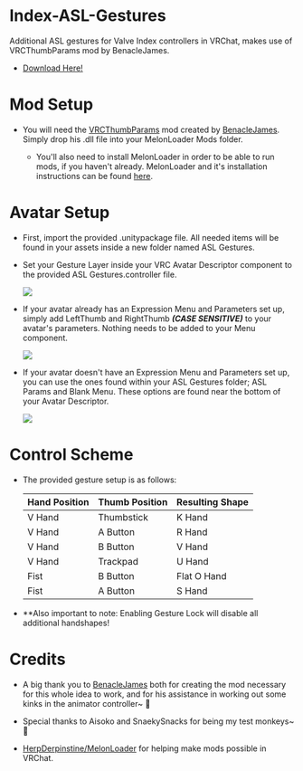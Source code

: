 # Index-ASL-Gestures
Additional ASL gestures for Valve Index controllers in VRChat, makes use of VRCThumbParams mod by BenacleJames.

 - [Download Here!](https://github.com/shrine-priestess/Index-ASL-Gestures/releases/download/1.0/ASL.Gestures.unitypackage)

# Mod Setup
 - You will need the [VRCThumbParams](https://github.com/benaclejames/VRCThumbParams) mod created by [BenacleJames](https://github.com/benaclejames). Simply drop his .dll file into your MelonLoader Mods folder.

   - You'll also need to install MelonLoader in order to be able to run mods, if you haven't already. MelonLoader and it's installation instructions can be found [here](https://github.com/HerpDerpinstine/MelonLoader).

# Avatar Setup
 - First, import the provided .unitypackage file. All needed items will be found in your assets inside a new folder named ASL Gestures.
 
 - Set your Gesture Layer inside your VRC Avatar Descriptor component to the provided ASL Gestures.controller file.
 
   ![](https://i.imgur.com/T735Zxj.png)

 - If your avatar already has an Expression Menu and Parameters set up, simply add LeftThumb and RightThumb ***(CASE SENSITIVE)*** to your avatar's parameters. Nothing needs to be added to your Menu component.
 
   ![](https://i.imgur.com/ZBCk191.png)

 - If your avatar doesn't have an Expression Menu and Parameters set up, you can use the ones found within your ASL Gestures folder; ASL Params and Blank Menu. These options are found near the bottom of your Avatar Descriptor.
 
   ![](https://i.imgur.com/aOI2UuW.png)


# Control Scheme
 - The provided gesture setup is as follows:

   | Hand Position | Thumb Position | Resulting Shape
   | ------------- | -------------- | --------------- |
   | V Hand        | Thumbstick     | K Hand          |
   | V Hand        | A Button       | R Hand          |
   | V Hand        | B Button       | V Hand          |
   | V Hand        | Trackpad       | U Hand          |
   | Fist          | B Button       | Flat O Hand     |
   | Fist          | A Button       | S Hand          |

 - **Also important to note: Enabling Gesture Lock will disable all additional handshapes!

# Credits
 - A big thank you to [BenacleJames](https://github.com/benaclejames) both for creating the mod necessary for this whole idea to work, and for his assistance in working out some kinks in the animator controller~ 💜
 
  - Special thanks to Aisoko and SnaekySnacks for being my test monkeys~ 🖤

 - [HerpDerpinstine/MelonLoader](https://github.com/HerpDerpinstine/MelonLoader) for helping make mods possible in VRChat.
